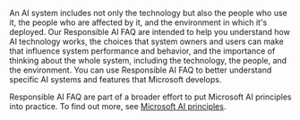 An AI system includes not only the technology but also the people who use it, the people who are affected by it, and the environment in which it's deployed. Our Responsible AI FAQ are intended to help you understand how AI technology works, the choices that system owners and users can make that influence system performance and behavior, and the importance of thinking about the whole system, including the technology, the people, and the environment. You can use Responsible AI FAQ to better understand specific AI systems and features that Microsoft develops.

Responsible AI FAQ are part of a broader effort to put Microsoft AI principles into practice. To find out more, see [Microsoft AI principles](https://www.microsoft.com/ai/responsible-ai).

